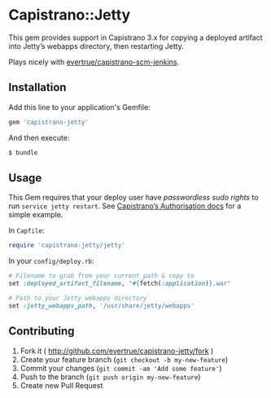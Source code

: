 # Capistrano::Jetty

This gem provides support in Capistrano 3.x for copying a deployed artifact into Jetty’s webapps directory, then restarting Jetty.

Plays nicely with [evertrue/capistrano-scm-jenkins](https://github.com/evertrue/capistrano-scm-jenkins).

## Installation

Add this line to your application's Gemfile:

```ruby
gem 'capistrano-jetty'
```

And then execute:

```bash
$ bundle
```

## Usage

This Gem requires that your deploy user have *passwordless sudo rights* to run
`service jetty restart`. See [Capistrano’s Authorisation docs](http://capistranorb.com/documentation/getting-started/authentication-and-authorisation/#toc_8)
for a simple example.

In `Capfile`:
```ruby
require 'capistrano-jetty/jetty'
```

In your `config/deploy.rb`:

```ruby
# Filename to grab from your current_path & copy to
set :deployed_artifact_filename, "#{fetch(:application)}.war"

# Path to your Jetty webapps directory
set :jetty_webapps_path, '/usr/share/jetty/webapps'
```

## Contributing

1. Fork it ( http://github.com/evertrue/capistrano-jetty/fork )
2. Create your feature branch (`git checkout -b my-new-feature`)
3. Commit your changes (`git commit -am 'Add some feature'`)
4. Push to the branch (`git push origin my-new-feature`)
5. Create new Pull Request
